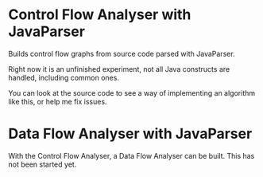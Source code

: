 # Control Flow Analyser with JavaParser
Builds control flow graphs from source code parsed with JavaParser.

Right now it is an unfinished experiment, 
not all Java constructs are handled, including common ones.

You can look at the source code to see a way of implementing an algorithm like this,
or help me fix issues.

# Data Flow Analyser with JavaParser

With the Control Flow Analyser, a Data Flow Analyser can be built.
This has not been started yet.